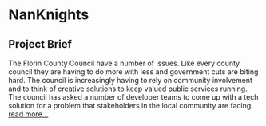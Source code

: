 # NanKnights

## Project Brief

The Florin County Council have a number of issues. Like every county council they are having to do more with less and government cuts are biting hard. The council is increasingly having to rely on community involvement and to think of creative solutions to keep valued public services running. The council has asked a number of developer teams to come up with a tech solution for a problem that stakeholders in the local community are facing. [read more...](./project-brief.md)

